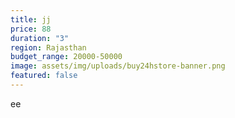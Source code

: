 ```yaml
---
title: jj
price: 88
duration: "3"
region: Rajasthan
budget_range: 20000-50000
image: assets/img/uploads/buy24hstore-banner.png
featured: false
---
```

e﻿e